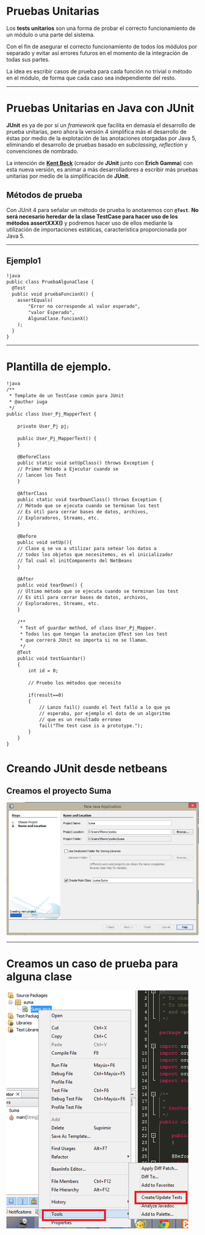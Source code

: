 Pruebas Unitarias
============================================================================

Los **tests unitarios** son una forma de probar el correcto
funcionamiento de un módulo o una parte del sistema.

Con el fin de asegurar el correcto funcionamiento de todos
los módulos por separado y evitar así errores futuros en el
momento de la integración de todas sus partes.

La idea es escribir casos de prueba para cada función no
trivial o método en el módulo, de forma que cada caso sea
independiente del resto.

------------------------------------------------------------

Pruebas Unitarias en Java con  JUnit
============================================================================

**JUnit** es ya de por sí un _framework_ que facilita en demasía el desarrollo de prueba unitarias, pero ahora la versión 4 simplifica más el desarrollo de éstas por medio de la explotación de las anotaciones otorgadas por Java 5, eliminando el desarrollo de pruebas basado en _subclassing_, _reflection_ y convenciones de nombrado.

La intención de [**Kent Beck**](http://en.wikipedia.org/wiki/Kent_Beck) (creador de **JUnit** junto con **Erich Gamma**) con esta nueva versión, es animar a más desarrolladores a escribir más pruebas unitarias por medio de la simplificación de **JUnit**.

## Métodos de prueba

Con JUnit 4 para señalar un método de prueba lo anotaremos con **`@Test`**. **No será necesario heredar de la clase TestCase para hacer uso de los métodos assertXXX()** y podremos hacer uso de ellos mediante la utilización de importaciones estáticas, característica proporcionada por Java 5.

----------------------------------------------------------------------------

## Ejemplo1

	!java
	public class PruebaAlgunaClase {
	  @Test
	  public void pruebaFuncionX() {
	    assertEquals(
			"Error no corresponde al valor esperado",
			"valor Esperado",
			AlgunaClase.funcionX()
		);
	  }
	}

-----------------------------------------------------------
# Plantilla de ejemplo.

	!java
	/**
	 * Template de un TestCase común para JUnit
	 * @author iuga
	 */
	public class User_Pj_MapperTest {
	 
	    private User_Pj pj;
	 
	    public User_Pj_MapperTest() {
	    }
	 
	    @BeforeClass
	    public static void setUpClass() throws Exception {
	    // Primer Método a Ejecutar cuando se
	    // lancen los Test
	    }
	 
	    @AfterClass
	    public static void tearDownClass() throws Exception {
	    // Método que se ejecuta cuando se terminan los test
	    // Es útil para cerrar bases de datos, archivos,
	    // Exploradores, Streams, etc.
	    }
	 
	    @Before
	    public void setUp(){
	    // Clase q se va a utilizar para setear los datos a
	    // todos los objetos que necesitemos, es el inicializador
	    // Tal cual el initComponents del NetBeans
	    }
	 
	    @After
	    public void tearDown() {
	    // Último método que se ejecuta cuando se terminan los test
	    // Es útil para cerrar bases de datos, archivos,
	    // Exploradores, Streams, etc.
	    }
	 
	    /**
	     * Test of guardar method, of class User_Pj_Mapper.
	     * Todos los que tengan la anotacion @Test son los test
	     * que correrá JUnit no importa si no se llaman.
	     */
	    @Test
	    public void testGuardar()
	    {
	        int id = 0;
	 
	        // Pruebo los métodos que necesito
	 
	        if(result==0)
	        {
	            // Lanzo fail() cuando el Test falló a lo que yo
	            // esperaba, por ejemplo el dato de un algoritmo
	            // que es un resultado erroneo
	            fail("The test case is a prototype.");
	        }
	    }
	}

# Creando JUnit desde netbeans

## Creamos el proyecto Suma
![creando_proyecto_suma](creando_proyecto_suma.png)

-----------------------------------------------------------

# Creamos un caso de prueba para alguna clase

![creando_creando_junit_test](creando_creando_junit_test.png)


